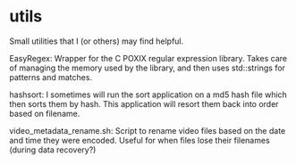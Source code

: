 # utils

Small utilities that I (or others) may find helpful.

EasyRegex:  Wrapper for the C POXIX regular expression library.  Takes care of
managing the memory used by the library, and then uses std::strings for patterns
and matches.

hashsort:  I sometimes will run the sort application on a md5 hash file which
then sorts them by hash.  This application will resort them back into order
based on filename.

video_metadata_rename.sh:  Script to rename video files based on the date and 
time they were encoded.  Useful for when files lose their filenames (during 
data recovery?)

